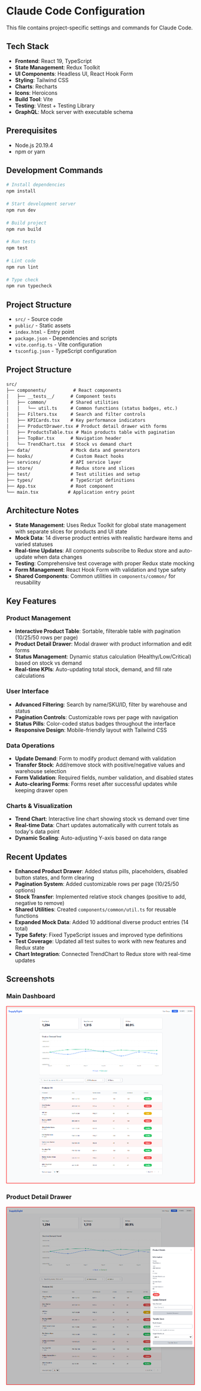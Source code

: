 # Claude Code Configuration

This file contains project-specific settings and commands for Claude Code.

## Tech Stack

- **Frontend**: React 19, TypeScript
- **State Management**: Redux Toolkit
- **UI Components**: Headless UI, React Hook Form
- **Styling**: Tailwind CSS
- **Charts**: Recharts
- **Icons**: Heroicons
- **Build Tool**: Vite
- **Testing**: Vitest + Testing Library
- **GraphQL**: Mock server with executable schema

## Prerequisites

- Node.js 20.19.4
- npm or yarn

## Development Commands

```bash
# Install dependencies
npm install

# Start development server
npm run dev

# Build project
npm run build

# Run tests
npm test

# Lint code
npm run lint

# Type check
npm run typecheck
```

## Project Structure

- `src/` - Source code
- `public/` - Static assets
- `index.html` - Entry point
- `package.json` - Dependencies and scripts
- `vite.config.ts` - Vite configuration
- `tsconfig.json` - TypeScript configuration

## Project Structure

```
src/
├── components/          # React components
│   ├── __tests__/      # Component tests
│   ├── common/         # Shared utilities
│   │   └── util.ts     # Common functions (status badges, etc.)
│   ├── Filters.tsx     # Search and filter controls
│   ├── KPICards.tsx    # Key performance indicators
│   ├── ProductDrawer.tsx # Product detail drawer with forms
│   ├── ProductsTable.tsx # Main products table with pagination
│   ├── TopBar.tsx      # Navigation header
│   └── TrendChart.tsx  # Stock vs demand chart
├── data/               # Mock data and generators
├── hooks/              # Custom React hooks
├── services/           # API service layer
├── store/              # Redux store and slices
├── test/               # Test utilities and setup
├── types/              # TypeScript definitions
├── App.tsx             # Root component
└── main.tsx           # Application entry point
```

## Architecture Notes

- **State Management**: Uses Redux Toolkit for global state management with separate slices for products and UI state
- **Mock Data**: 14 diverse product entries with realistic hardware items and varied statuses
- **Real-time Updates**: All components subscribe to Redux store and auto-update when data changes
- **Testing**: Comprehensive test coverage with proper Redux state mocking
- **Form Management**: React Hook Form with validation and type safety
- **Shared Components**: Common utilities in `components/common/` for reusability

## Key Features

### Product Management
- **Interactive Product Table**: Sortable, filterable table with pagination (10/25/50 rows per page)
- **Product Detail Drawer**: Modal drawer with product information and edit forms
- **Status Management**: Dynamic status calculation (Healthy/Low/Critical) based on stock vs demand
- **Real-time KPIs**: Auto-updating total stock, demand, and fill rate calculations

### User Interface
- **Advanced Filtering**: Search by name/SKU/ID, filter by warehouse and status
- **Pagination Controls**: Customizable rows per page with navigation
- **Status Pills**: Color-coded status badges throughout the interface
- **Responsive Design**: Mobile-friendly layout with Tailwind CSS

### Data Operations
- **Update Demand**: Form to modify product demand with validation
- **Transfer Stock**: Add/remove stock with positive/negative values and warehouse selection
- **Form Validation**: Required fields, number validation, and disabled states
- **Auto-clearing Forms**: Forms reset after successful updates while keeping drawer open

### Charts & Visualization  
- **Trend Chart**: Interactive line chart showing stock vs demand over time
- **Real-time Data**: Chart updates automatically with current totals as today's data point
- **Dynamic Scaling**: Auto-adjusting Y-axis based on data range

## Recent Updates

- **Enhanced Product Drawer**: Added status pills, placeholders, disabled button states, and form clearing
- **Pagination System**: Added customizable rows per page (10/25/50 options)
- **Stock Transfer**: Implemented relative stock changes (positive to add, negative to remove)
- **Shared Utilities**: Created `components/common/util.ts` for reusable functions
- **Expanded Mock Data**: Added 10 additional diverse product entries (14 total)
- **Type Safety**: Fixed TypeScript issues and improved type definitions
- **Test Coverage**: Updated all test suites to work with new features and Redux state
- **Chart Integration**: Connected TrendChart to Redux store with real-time updates

## Screenshots

### Main Dashboard
![Dashboard Overview](mocks/home.png)

### Product Detail Drawer
![Product Drawer](mocks/home-drawer.png)